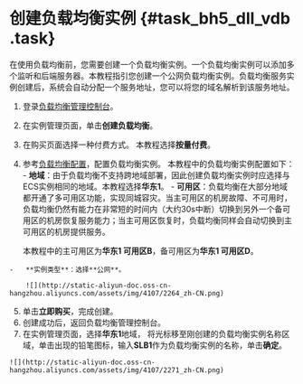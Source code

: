 # 创建负载均衡实例 {#task_bh5_dll_vdb .task}

在使用负载均衡前，您需要创建一个负载均衡实例。一个负载均衡实例可以添加多个监听和后端服务器。本教程指引您创建一个公网负载均衡实例。负载均衡服务实例创建后，系统会自动分配一个服务地址，您可以将您的域名解析到该服务地址。

1.   登录[负载均衡管理控制台](https://slbnew.console.aliyun.com/#/list/cn-hangzhou)。 
2.   在实例管理页面，单击**创建负载均衡**。 
3.   在购买页面选择一种付费方式。 本教程选择**按量付费**。
4.   参考[负载均衡配置](../cn.zh-CN/用户指南/负载均衡实例/创建负载均衡实例.md#)，配置负载均衡实例。 本教程中的负载均衡实例配置如下：
    -   **地域**：由于负载均衡不支持跨地域部署，因此创建负载均衡实例时应选择与ECS实例相同的地域。本教程选择**华东1**。
    -   **可用区**：负载均衡在大部分地域都开通了多可用区功能，实现同城容灾。当主可用区的机房故障、不可用时，负载均衡仍然有能力在非常短的时间内（大约30s中断）切换到另外一个备可用区的机房恢复服务能力；当主可用区恢复时，负载均衡同样会自动切换到主可用区的机房提供服务。

        本教程中的主可用区为**华东1 可用区B**，备可用区为**华东1 可用区D**。

    -   **实例类型**：选择**公网**。

        ![](http://static-aliyun-doc.oss-cn-hangzhou.aliyuncs.com/assets/img/4107/2264_zh-CN.png)

5.   单击**立即购买**，完成创建。 
6.   创建成功后，返回负载均衡管理控制台。 
7.   在实例管理页面，选择**华东1**地域， 将光标移至刚创建的负载均衡实例名称区域，单击出现的铅笔图标，输入**SLB1**作为负载均衡实例的名称，单击**确定**。 

    ![](http://static-aliyun-doc.oss-cn-hangzhou.aliyuncs.com/assets/img/4107/2271_zh-CN.png)


